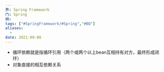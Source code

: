 ```yaml
---
界: Spring Framework
门: Spring
纲: 
tags: ["#SpringFramework/#Spring","#BQ"]
aliases:
  - 
date: 2021-09-08
---
```



-   循环依赖就是指循环引用（两个或两个以上bean互相持有对方，最终形成闭环）
-   对象直接的相互依赖关系